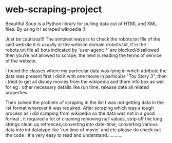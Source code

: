 # web-scraping-project
Beautiful Soup is a Python library for pulling data out of HTML and XML files.
By using it I scraped wikipedia !! 

Just be cautious!!!
The simplest ways is to check the robots.txt file of the said website it is usually at the website domain /robots.txt, 
if in the robots.txt file all bots indicated by ‘user-agent: *’ are blocked/disallowed then you’re not allowed to scrape, the next is reading the terms of service of the website.

I found the classes where my particular data was lying in which attribute the data was present first I did it with one movie in particular "Toy Story 3", then i tried to get all disney movies 
from the wikipedia and there info box as well. 
for eg : other necessary details like run time, release date all related properties.

Then solved the problem of scraping in the list I was not getting data in the list format wherever it was required.
After scraping which was a tough process as i did scraping from wikipedia so the data was not in a good format , it required a lot of cleaning removing null values, strip off the long strings
clean up refrences,converting into date-time, converting various data into int datatype like 'run time of movie' and etc
please do check out the code : 
it's very easy to read and understand............
